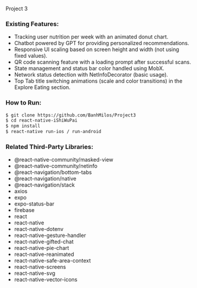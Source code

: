 Project 3

### Existing Features:
- Tracking user nutrition per week with an animated donut chart.  
- Chatbot powered by GPT for providing personalized recommendations.  
- Responsive UI scaling based on screen height and width (not using fixed values).  
- QR code scanning feature with a loading prompt after successful scans.  
- State management and status bar color handled using MobX.  
- Network status detection with NetInfoDecorator (basic usage).  
- Top Tab title switching animations (scale and color transitions) in the Explore Eating section.  

### How to Run:
```bash
$ git clone https://github.com/BanhMilos/Project3  
$ cd react-native-iShiWuPai  
$ npm install  
$ react-native run-ios / run-android
```
### Related Third-Party Libraries:
- @react-native-community/masked-view
- @react-native-community/netinfo
- @react-navigation/bottom-tabs
- @react-navigation/native
- @react-navigation/stack
- axios
- expo
- expo-status-bar
- firebase
- react
- react-native
- react-native-dotenv
- react-native-gesture-handler
- react-native-gifted-chat
- react-native-pie-chart
- react-native-reanimated
- react-native-safe-area-context
- react-native-screens
- react-native-svg
- react-native-vector-icons
